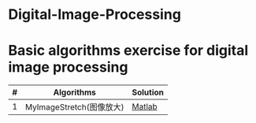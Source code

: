 # Digital-Image-Processing
Basic algorithms exercise for digital image processing
========

| # | Algorithms | Solution |
|---| ---------- | -------- |
|1|MyImageStretch(图像放大)| [Matlab](./ImageProcessing/MyImageStretch.md)|